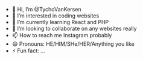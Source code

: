 - 👋 Hi, I’m @TychoVanKersen
- 👀 I’m interested in coding websites 
- 🌱 I’m currently learning React and PHP
- 💞️ I’m looking to collaborate on any websites really
- 📫 How to reach me Instagram probably
- 😄 Pronouns: HE/HIM/SHe/HER/Anything you like
- ⚡ Fun fact: ...

<!---
TychoVanKersen/TychoVanKersen is a ✨ special ✨ repository because its `README.md` (this file) appears on your GitHub profile.
You can click the Preview link to take a look at your changes.
--->
